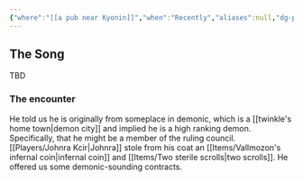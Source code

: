 ```yaml
---
{"where":"[[a pub near Kyonin]]","when":"Recently","aliases":null,"dg-publish":true,"dg-icon":"event","tags":["event"],"permalink":"/events/twinkle-s-second-song/","dgPassFrontmatter":true,"noteIcon":"event"}
---
```


## The Song
TBD

### The encounter 
He told us he is originally from someplace in demonic, which is a [[twinkle's home town\|demon city]] and implied he is a high ranking demon. Specifically, that he might be a member of the ruling council.
[[Players/Johnra Kcir\|Johnra]] stole from his coat an [[Items/Vallmozon's infernal coin\|infernal coin]] and [[Items/Two sterile scrolls\|two scrolls]].
He offered us some demonic-sounding contracts.